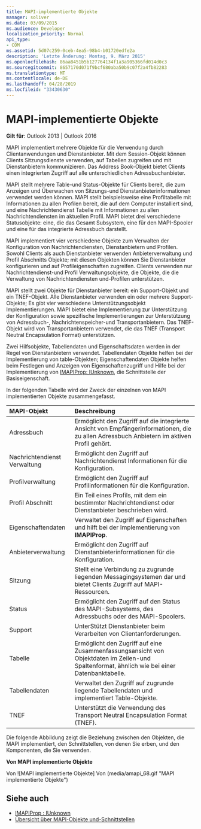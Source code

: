 ```yaml
---
title: MAPI-implementierte Objekte
manager: soliver
ms.date: 03/09/2015
ms.audience: Developer
localization_priority: Normal
api_type:
- COM
ms.assetid: 5d07c259-0ceb-4ea5-98b4-b01720edfe2a
description: 'Letzte Änderung: Montag, 9. März 2015'
ms.openlocfilehash: 86aa8451b5b127764134f1a3a905366fd014d0c3
ms.sourcegitcommit: 8657170d071f9bcf680aba50b9c07f2a4fb82283
ms.translationtype: MT
ms.contentlocale: de-DE
ms.lasthandoff: 04/28/2019
ms.locfileid: "33430630"
---
```

# <a name="mapi-implemented-objects"></a>MAPI-implementierte Objekte
  
**Gilt für**: Outlook 2013 | Outlook 2016 
  
MAPI implementiert mehrere Objekte für die Verwendung durch Clientanwendungen und Dienstanbieter. Mit dem Session-Objekt können Clients Sitzungsdienste verwenden, auf Tabellen zugreifen und mit Dienstanbietern kommunizieren. Das Address Book-Objekt bietet Clients einen integrierten Zugriff auf alle unterschiedlichen Adressbuchanbieter. 
  
MAPI stellt mehrere Table-und Status-Objekte für Clients bereit, die zum Anzeigen und Überwachen von Sitzungs-und Dienstanbieterinformationen verwendet werden können. MAPI stellt beispielsweise eine Profiltabelle mit Informationen zu allen Profilen bereit, die auf dem Computer installiert sind, und eine Nachrichtendienst Tabelle mit Informationen zu allen Nachrichtendiensten im aktuellen Profil. MAPI bietet drei verschiedene Statusobjekte: eine, die das Gesamt Subsystem, eine für den MAPI-Spooler und eine für das integrierte Adressbuch darstellt. 
  
MAPI implementiert vier verschiedene Objekte zum Verwalten der Konfiguration von Nachrichtendiensten, Dienstanbietern und Profilen. Sowohl Clients als auch Dienstanbieter verwenden Anbieterverwaltung und Profil Abschnitts Objekte; mit diesen Objekten können Sie Dienstanbieter konfigurieren und auf Profileigenschaften zugreifen. Clients verwenden nur Nachrichtendienst-und Profil Verwaltungsobjekte, die Objekte, die die Verwaltung von Nachrichtendiensten und-Profilen unterstützen. 
  
MAPI stellt zwei Objekte für Dienstanbieter bereit: ein Support-Objekt und ein TNEF-Objekt. Alle Dienstanbieter verwenden ein oder mehrere Support-Objekte; Es gibt vier verschiedene Unterstützungsobjekt Implementierungen. MAPI bietet eine Implementierung zur Unterstützung der Konfiguration sowie spezifische Implementierungen zur Unterstützung von Adressbuch-, Nachrichtenspeicher-und Transportanbietern. Das TNEF-Objekt wird von Transportanbietern verwendet, die das TNEF (Transport Neutral Encapsulation Format) unterstützen.
  
Zwei Hilfsobjekte, Tabellendaten und Eigenschaftsdaten werden in der Regel von Dienstanbietern verwendet. Tabellendaten Objekte helfen bei der Implementierung von table-Objekten; Eigenschaftendaten Objekte helfen beim Festlegen und Anzeigen von Eigenschaftenzugriff und Hilfe bei der Implementierung von [IMAPIProp: IUnknown](imapipropiunknown.md), die Schnittstelle der Basiseigenschaft. 
  
In der folgenden Tabelle wird der Zweck der einzelnen von MAPI implementierten Objekte zusammengefasst.
  
|**MAPI-Objekt**|**Beschreibung**|
|:-----|:-----|
|Adressbuch  <br/> |Ermöglicht den Zugriff auf die integrierte Ansicht von Empfängerinformationen, die zu allen Adressbuch Anbietern im aktiven Profil gehört.  <br/> |
|Nachrichtendienst Verwaltung  <br/> |Ermöglicht den Zugriff auf Nachrichtendienst Informationen für die Konfiguration.  <br/> |
|Profilverwaltung  <br/> |Ermöglicht den Zugriff auf Profilinformationen für die Konfiguration.  <br/> |
|Profil Abschnitt  <br/> |Ein Teil eines Profils, mit dem ein bestimmter Nachrichtendienst oder Dienstanbieter beschrieben wird.  <br/> |
|Eigenschaftendaten  <br/> |Verwaltet den Zugriff auf Eigenschaften und hilft bei der Implementierung von **IMAPIProp**.  <br/> |
|Anbieterverwaltung  <br/> |Ermöglicht den Zugriff auf Dienstanbieterinformationen für die Konfiguration.  <br/> |
|Sitzung  <br/> |Stellt eine Verbindung zu zugrunde liegenden Messagingsystemen dar und bietet Clients Zugriff auf MAPI-Ressourcen.  <br/> |
|Status  <br/> |Ermöglicht den Zugriff auf den Status des MAPI-Subsystems, des Adressbuchs oder des MAPI-Spoolers.  <br/> |
|Support  <br/> |UnterStützt Dienstanbieter beim Verarbeiten von Clientanforderungen.  <br/> |
|Tabelle  <br/> |Ermöglicht den Zugriff auf eine Zusammenfassungsansicht von Objektdaten im Zeilen-und Spaltenformat, ähnlich wie bei einer Datenbanktabelle.  <br/> |
|Tabellendaten  <br/> |Verwaltet den Zugriff auf zugrunde liegende Tabellendaten und implementiert Table-Objekte.  <br/> |
|TNEF  <br/> |Unterstützt die Verwendung des Transport Neutral Encapsulation Format (TNEF).  <br/> |
   
Die folgende Abbildung zeigt die Beziehung zwischen den Objekten, die MAPI implementiert, den Schnittstellen, von denen Sie erben, und den Komponenten, die Sie verwenden. 
  
**Von MAPI implementierte Objekte**
  
Von ![MAPI implementierte Objekte] Von (media/amapi_68.gif "MAPI implementierte Objekte")
  
## <a name="see-also"></a>Siehe auch

- [IMAPIProp : IUnknown](imapipropiunknown.md)
- [Übersicht über MAPI-Objekte und-Schnittstellen](mapi-object-and-interface-overview.md)

